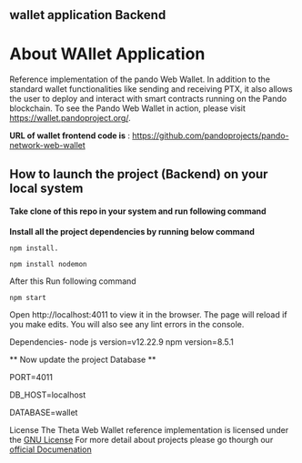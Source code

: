 # 

## wallet application Backend

# About WAllet Application

Reference implementation of the pando Web Wallet. In addition to the standard wallet functionalities like sending and receiving PTX, it also allows the user to deploy and interact with smart contracts running on the Pando blockchain. To see the Pando Web Wallet in action, please visit https://wallet.pandoproject.org/.


**URL of wallet frontend code is** : https://github.com/pandoprojects/pando-network-web-wallet

## How to launch the project (Backend) on your local system

#### Take clone of this repo in your system and run following command

**Install all the project dependencies by running below command**

```
npm install.

```

```
npm install nodemon
```

After this Run following command

```
npm start
```
Open http://localhost:4011 to view it in the browser.
The page will reload if you make edits.
You will also see any lint errors in the console.


Dependencies-
node js version=v12.22.9
npm version=8.5.1

** Now update the  project Database **

PORT=4011


DB_HOST=localhost


DATABASE=wallet


License
The Theta Web Wallet reference implementation is licensed under the [GNU License](https://github.com/pandoprojects/pando-wallet-node-backend/blob/main/LICENSE)
For more detail about projects please go thourgh our [official Documenation](https://docs.pandoproject.org/) 
